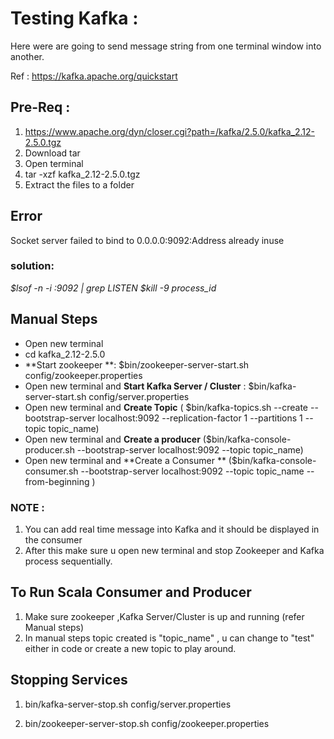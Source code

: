 # **Testing Kafka :**
Here were are going to send message string from one terminal window into another.

Ref : https://kafka.apache.org/quickstart

## **Pre-Req :**

1) https://www.apache.org/dyn/closer.cgi?path=/kafka/2.5.0/kafka_2.12-2.5.0.tgz
2) Download tar
3) Open terminal
4) tar -xzf kafka_2.12-2.5.0.tgz
5) Extract the files to a folder

## **Error**
Socket server failed to bind to 0.0.0.0:9092:Address already inuse

### solution:
*$lsof -n -i :9092 | grep LISTEN
$kill -9 process_id*

## **Manual Steps** 
* Open new terminal
* cd kafka_2.12-2.5.0
* **Start zookeeper **: $bin/zookeeper-server-start.sh config/zookeeper.properties
* Open new terminal and **Start Kafka Server / Cluster** : $bin/kafka-server-start.sh config/server.properties 
* Open new terminal and **Create Topic** ( $bin/kafka-topics.sh --create --bootstrap-server localhost:9092 --replication-factor 1 --partitions 1 --topic topic_name)
*  Open new terminal and **Create a producer** ($bin/kafka-console-producer.sh --bootstrap-server localhost:9092 --topic topic_name)
* Open new terminal and **Create a Consumer ** ($bin/kafka-console-consumer.sh --bootstrap-server localhost:9092 --topic topic_name --from-beginning )

### NOTE : 
1) You can add real time message into Kafka and it should be displayed in the consumer
2) After this make sure u open new terminal and stop Zookeeper and Kafka process sequentially.

## **To Run Scala Consumer and Producer**
1. Make sure zookeeper ,Kafka Server/Cluster is up and running (refer Manual steps)
2. In manual steps topic created is "topic_name" , u can change to "test" either in code or create a new topic to play around.

## **Stopping Services** 

1) bin/kafka-server-stop.sh config/server.properties

2) bin/zookeeper-server-stop.sh config/zookeeper.properties

